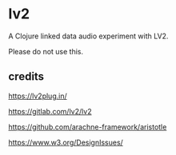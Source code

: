 # lv2
A Clojure linked data audio experiment with LV2.

Please do not use this.

## credits
https://lv2plug.in/

https://gitlab.com/lv2/lv2

https://github.com/arachne-framework/aristotle

https://www.w3.org/DesignIssues/
